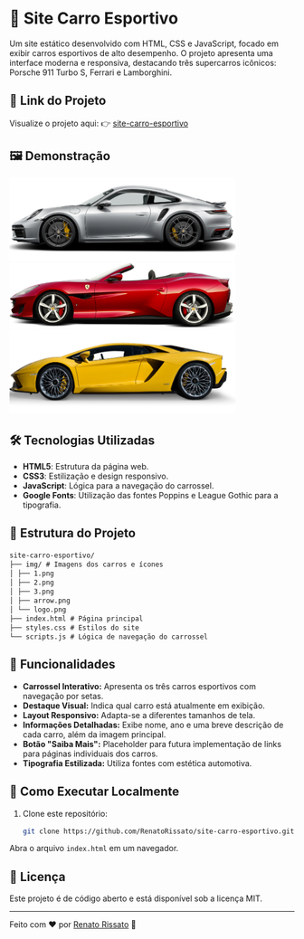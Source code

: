 # 🚗 Site Carro Esportivo

Um site estático desenvolvido com HTML, CSS e JavaScript, focado em exibir carros esportivos de alto desempenho. O projeto apresenta uma interface moderna e responsiva, destacando três supercarros icônicos: Porsche 911 Turbo S, Ferrari e Lamborghini.

## 🔗 Link do Projeto

Visualize o projeto aqui: 👉 [site-carro-esportivo](https://github.com/RenatoRissato/site-carro-esportivo)

## 🖼️ Demonstração

<img src="./img/1.png" alt="Porsche 911 Turbo S" width="400"/>
<img src="./img/2.png" alt="Ferrari" width="400"/>
<img src="./img/3.png" alt="Lamborghini" width="400"/>

## 🛠️ Tecnologias Utilizadas

- **HTML5**: Estrutura da página web.
- **CSS3**: Estilização e design responsivo.
- **JavaScript**: Lógica para a navegação do carrossel.
- **Google Fonts**: Utilização das fontes Poppins e League Gothic para a tipografia.

## 📂 Estrutura do Projeto
```
site-carro-esportivo/
├── img/ # Imagens dos carros e ícones
│ ├── 1.png
│ ├── 2.png
│ ├── 3.png
│ ├── arrow.png
│ └── logo.png
├── index.html # Página principal
├── styles.css # Estilos do site
└── scripts.js # Lógica de navegação do carrossel
```

## 🚀 Funcionalidades

- **Carrossel Interativo:** Apresenta os três carros esportivos com navegação por setas.
- **Destaque Visual:** Indica qual carro está atualmente em exibição.
- **Layout Responsivo:** Adapta-se a diferentes tamanhos de tela.
- **Informações Detalhadas:** Exibe nome, ano e uma breve descrição de cada carro, além da imagem principal.
- **Botão "Saiba Mais":** Placeholder para futura implementação de links para páginas individuais dos carros.
- **Tipografia Estilizada:** Utiliza fontes com estética automotiva.

## 📌 Como Executar Localmente

1. Clone este repositório:
   ```bash
   git clone https://github.com/RenatoRissato/site-carro-esportivo.git
   ```
Abra o arquivo `index.html` em um navegador.
  
## 📜 Licença
Este projeto é de código aberto e está disponível sob a licença MIT.

---

Feito com ❤️ por [Renato Rissato](https://github.com/RenatoRissato) 🚀
